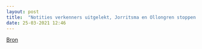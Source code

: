 ```yaml
---
layout: post
title:  "Notities verkenners uitgelekt, Jorritsma en Ollongren stoppen."
date: 25-03-2021 12:46
---
```


[Bron](https://nos.nl/artikel/2374072-verkenners-ollongren-en-jorritsma-stoppen-na-zichtbaar-worden-notities.html)
